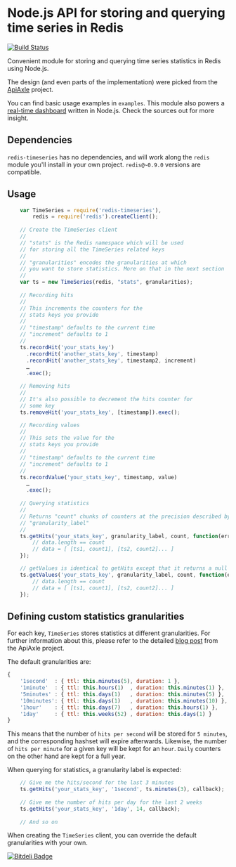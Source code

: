 # Node.js API for storing and querying time series in Redis

[![Build Status][travis-image]][travis]

Convenient module for storing and querying time series statistics in Redis using Node.js.

The design (and even parts of the implementation) were picked from the [ApiAxle](http://blog.apiaxle.com/post/storing-near-realtime-stats-in-redis/) project.

You can find basic usage examples in `examples`. This module also powers a [real-time dashboard](https://github.com/tonyskn/node-dashboard) written in Node.js. Check the sources out for more insight.

## Dependencies

`redis-timeseries` has no dependencies, and will work along the `redis` module you'll install in your own project. `redis@~0.9.0` versions are compatible.

## Usage

```javascript
	var TimeSeries = require('redis-timeseries'),
		redis = require('redis').createClient();
		
	// Create the TimeSeries client
	//
	// "stats" is the Redis namespace which will be used
	// for storing all the TimeSeries related keys
    //
	// "granularities" encodes the granularities at which
	// you want to store statistics. More on that in the next section
	//
	var ts = new TimeSeries(redis, "stats", granularities);
	
	// Recording hits
	//
	// This increments the counters for the
	// stats keys you provide
	//
	// "timestamp" defaults to the current time
    // "increment" defaults to 1
	//
	ts.recordHit('your_stats_key')
	  .recordHit('another_stats_key', timestamp)
      .recordHit('another_stats_key', timestamp2, increment)
	  …
	  .exec();

    // Removing hits
    //
    // It's also possible to decrement the hits counter for
    // some key
    ts.removeHit('your_stats_key', [timestamp]).exec();

    // Recording values
	//
	// This sets the value for the
	// stats keys you provide
	//
	// "timestamp" defaults to the current time
    // "increment" defaults to 1
	//
	ts.recordValue('your_stats_key', timestamp, value)
	  …
	  .exec();
	  
	// Querying statistics
	//
	// Returns "count" chunks of counters at the precision described by
	// "granularity_label"
	// 
	ts.getHits('your_stats_key', granularity_label, count, function(err, data) {
		// data.length == count
		// data = [ [ts1, count1], [ts2, count2]... ]
	});

	// getValues is identical to getHits except that it returns a null value for unset timestamps
	ts.getValues('your_stats_key', granularity_label, count, function(err, data) {
		// data.length == count
		// data = [ [ts1, count1], [ts2, count2]... ]
	});
```

## Defining custom statistics granularities

For each key, `TimeSeries` stores statistics at different granularities. For further information about this, please refer to the detailed [blog post](http://blog.apiaxle.com/post/storing-near-realtime-stats-in-redis/) from the ApiAxle project.

The default granularities are:

```javascript
{
    '1second'  : { ttl: this.minutes(5), duration: 1 },
    '1minute'  : { ttl: this.hours(1)  , duration: this.minutes(1) },
    '5minutes' : { ttl: this.days(1)   , duration: this.minutes(5) },
    '10minutes': { ttl: this.days(1)   , duration: this.minutes(10) },
    '1hour'    : { ttl: this.days(7)   , duration: this.hours(1) },
    '1day'     : { ttl: this.weeks(52) , duration: this.days(1) }
}
```

This means that the number of `hits per second` will be stored for `5 minutes`, and the corresponding hashset will expire afterwards.  Likewise, the number of `hits per minute` for a given key will be kept for an `hour`.  `Daily` counters on the other hand are kept for a full year.

When querying for statistics, a granularity label is expected:

```javascript
	// Give me the hits/second for the last 3 minutes
	ts.getHits('your_stats_key', '1second', ts.minutes(3), callback);
	
	// Give me the number of hits per day for the last 2 weeks
	ts.getHits('your_stats_key', '1day', 14, callback);
	
	// And so on
```

When creating the `TimeSeries` client, you can override the default granularities with your own. 


[![Bitdeli Badge](https://d2weczhvl823v0.cloudfront.net/tonyskn/node-redis-timeseries/trend.png)](https://bitdeli.com/free "Bitdeli Badge")

[travis]: http://travis-ci.org/tonyskn/node-redis-timeseries
[travis-image]: https://travis-ci.org/tonyskn/node-redis-timeseries.png
